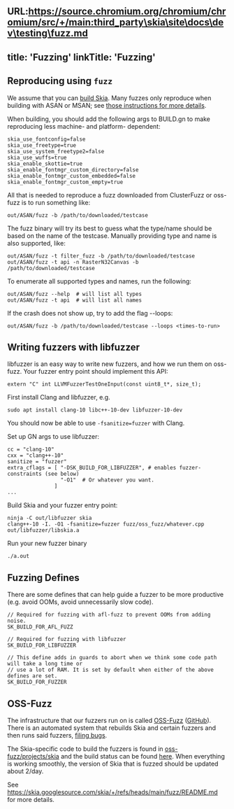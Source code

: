 URL:https://source.chromium.org/chromium/chromium/src/+/main:third_party\skia\site\docs\dev\testing\fuzz.md
---
title: 'Fuzzing'
linkTitle: 'Fuzzing'
---

## Reproducing using `fuzz`

We assume that you can [build Skia](/docs/user/build). Many fuzzes only
reproduce when building with ASAN or MSAN; see
[those instructions for more details](../xsan).

When building, you should add the following args to BUILD.gn to make reproducing
less machine- and platform- dependent:

    skia_use_fontconfig=false
    skia_use_freetype=true
    skia_use_system_freetype2=false
    skia_use_wuffs=true
    skia_enable_skottie=true
    skia_enable_fontmgr_custom_directory=false
    skia_enable_fontmgr_custom_embedded=false
    skia_enable_fontmgr_custom_empty=true

All that is needed to reproduce a fuzz downloaded from ClusterFuzz or oss-fuzz
is to run something like:

    out/ASAN/fuzz -b /path/to/downloaded/testcase

The fuzz binary will try its best to guess what the type/name should be based on
the name of the testcase. Manually providing type and name is also supported,
like:

    out/ASAN/fuzz -t filter_fuzz -b /path/to/downloaded/testcase
    out/ASAN/fuzz -t api -n RasterN32Canvas -b /path/to/downloaded/testcase

To enumerate all supported types and names, run the following:

    out/ASAN/fuzz --help  # will list all types
    out/ASAN/fuzz -t api  # will list all names

If the crash does not show up, try to add the flag --loops:

    out/ASAN/fuzz -b /path/to/downloaded/testcase --loops <times-to-run>

## Writing fuzzers with libfuzzer

libfuzzer is an easy way to write new fuzzers, and how we run them on oss-fuzz.
Your fuzzer entry point should implement this API:

    extern "C" int LLVMFuzzerTestOneInput(const uint8_t*, size_t);

First install Clang and libfuzzer, e.g.

    sudo apt install clang-10 libc++-10-dev libfuzzer-10-dev

You should now be able to use `-fsanitize=fuzzer` with Clang.

Set up GN args to use libfuzzer:

    cc = "clang-10"
    cxx = "clang++-10"
    sanitize = "fuzzer"
    extra_cflags = [ "-DSK_BUILD_FOR_LIBFUZZER", # enables fuzzer-constraints (see below)
                     "-O1"  # Or whatever you want.
                   ]
    ...

Build Skia and your fuzzer entry point:

    ninja -C out/libfuzzer skia
    clang++-10 -I. -O1 -fsanitize=fuzzer fuzz/oss_fuzz/whatever.cpp out/libfuzzer/libskia.a

Run your new fuzzer binary

    ./a.out

## Fuzzing Defines

There are some defines that can help guide a fuzzer to be more productive (e.g.
avoid OOMs, avoid unnecessarily slow code).

    // Required for fuzzing with afl-fuzz to prevent OOMs from adding noise.
    SK_BUILD_FOR_AFL_FUZZ

    // Required for fuzzing with libfuzzer
    SK_BUILD_FOR_LIBFUZZER

    // This define adds in guards to abort when we think some code path will take a long time or
    // use a lot of RAM. It is set by default when either of the above defines are set.
    SK_BUILD_FOR_FUZZER

## OSS-Fuzz
The infrastructure that our fuzzers run on is called [OSS-Fuzz](https://google.github.io/oss-fuzz/)
([GitHub](https://github.com/google/oss-fuzz/tree/master)). There is an automated system that
rebuilds Skia and certain fuzzers and then runs said fuzzers, [filing bugs](https://issues.oss-fuzz.com/issues?q=status:open%20componentid:1638179%20project:skia).

The Skia-specific code to build the fuzzers is found in [oss-fuzz/projects/skia](https://github.com/google/oss-fuzz/tree/master/projects/skia)
and the build status can be found [here](https://oss-fuzz-build-logs.storage.googleapis.com/index.html#skia).
When everything is working smoothly, the version of Skia that is fuzzed should be updated about
2/day.

See <https://skia.googlesource.com/skia/+/refs/heads/main/fuzz/README.md> for more details.
